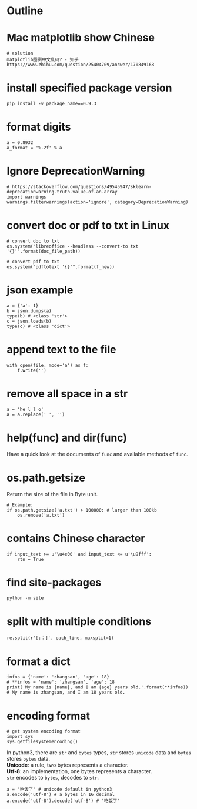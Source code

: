 # Outline

# Mac matplotlib show Chinese
```
# solution
matplotlib图例中文乱码? - 知乎
https://www.zhihu.com/question/25404709/answer/170849168
```
# install specified package version
```
pip install -v package_name==0.9.3
```

# format digits
```
a = 0.8932
a_format = '%.2f' % a
```
# Ignore DeprecationWarning
```
# https://stackoverflow.com/questions/49545947/sklearn-deprecationwarning-truth-value-of-an-array
import warnings
warnings.filterwarnings(action='ignore', category=DeprecationWarning)
```

# convert doc or pdf to txt in Linux
```
# convert doc to txt
os.system("libreoffice --headless --convert-to txt '{}'".format(doc_file_path))

# convert pdf to txt
os.system("pdftotext '{}'".format(f_new))
```

# json example
```
a = {'a': 1}
b = json.dumps(a)
type(b) # <class 'str'>
c = json.loads(b)
type(c) # <class 'dict'>
```

# append text to the file
```
with open(file, mode='a') as f:
    f.write('')
```

# remove all space in a str
```
a = 'he l l o'
a = a.replace(' ', '')
```

# help(func) and dir(func)
Have a quick look at the documents of `func` and available methods of `func`.

# os.path.getsize
Return the size of the file in Byte unit.
```
# Example:
if os.path.getsize('a.txt') > 100000: # larger than 100kb
    os.remove('a.txt')
```

# contains Chinese character
```
if input_text >= u'\u4e00' and input_text <= u'\u9fff':
    rtn = True
```

# find site-packages
```
python -m site
```

# split with multiple conditions
```
re.split(r'[:：]', each_line, maxsplit=1)
```

# format a dict
```
infos = {'name': 'zhangsan', 'age': 18}
# **infos = 'name': 'zhangsan', 'age': 18
print('My name is {name}, and I am {age} years old.'.format(**infos))
# My name is zhangsan, and I am 18 years old.
```

# encoding format
```
# get system encoding format
import sys
sys.getfilesystemencoding()
```
In python3, there are `str` and `bytes` types, `str` stores `unicode` data and `bytes` stores `bytes` data.  
**Unicode**: a rule, two bytes represents a character.  
**Utf-8**: an implementation, one bytes represents a character.  
`str` encodes to `bytes`, decodes to `str`.  
```
a = '吃饭了' # unicode default in python3
a.encode('utf-8') # a bytes in 16 decimal
a.encode('utf-8').decode('utf-8') # '吃饭了'
```


